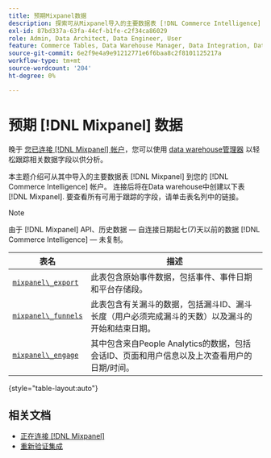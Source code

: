 ```yaml
---
title: 预期Mixpanel数据
description: 探索可从Mixpanel导入的主要数据表 [!DNL Commerce Intelligence] 帐户。
exl-id: 87bd337a-63fa-44cf-b1fe-c2f34ca86029
role: Admin, Data Architect, Data Engineer, User
feature: Commerce Tables, Data Warehouse Manager, Data Integration, Data Import/Export
source-git-commit: 6e2f9e4a9e91212771e6f6baa8c2f8101125217a
workflow-type: tm+mt
source-wordcount: '204'
ht-degree: 0%

---
```


# 预期 [!DNL Mixpanel] 数据

晚于 [您已连接 [!DNL Mixpanel] 帐户](../integrations/mixpanel.md)，您可以使用 [data warehouse管理器](../../../data-analyst/data-warehouse-mgr/tour-dwm.md) 以轻松跟踪相关数据字段以供分析。

本主题介绍可从其中导入的主要数据表 [!DNL Mixpanel] 到您的 [!DNL Commerce Intelligence] 帐户。 连接后将在Data warehouse中创建以下表 [!DNL Mixpanel]. 要查看所有可用于跟踪的字段，请单击表名列中的链接。

>[!NOTE]
>
>由于 [!DNL Mixpanel] API、历史数据 — 自连接日期起七(7)天以前的数据 [!DNL Commerce Intelligence]  — 未复制。

| **表名** | **描述** |
|-----|-----|
| [`mixpanel\_export`](https://developer.mixpanel.com/reference/raw-data-export-api#datafeed) | 此表包含原始事件数据，包括事件、事件日期和平台存储段。 |
| [`mixpanel\_funnels`](https://developer.mixpanel.com/reference/raw-data-export-api#funnels-default) | 此表包含有关漏斗的数据，包括漏斗ID、漏斗长度（用户必须完成漏斗的天数）以及漏斗的开始和结束日期。 |
| [`mixpanel\_engage`](https://developer.mixpanel.com/reference/raw-data-export-api#engage-default) | 其中包含来自People Analytics的数据，包括会话ID、页面和用户信息以及上次查看用户的日期/时间。 |

{style="table-layout:auto"}

## 相关文档

* [正在连接 [!DNL Mixpanel]](../integrations/mixpanel.md)
* [重新验证集成](https://experienceleague.adobe.com/docs/commerce-knowledge-base/kb/how-to/mbi-reauthenticating-integrations.html)
